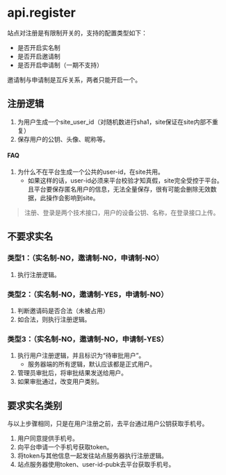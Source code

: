 
# api.register

站点对注册是有限制开关的，支持的配置类型如下：

* 是否开启实名制
* 是否开启邀请制
* 是否开启申请制（一期不支持）

邀请制与申请制是互斥关系，两者只能开启一个。

## 注册逻辑

1. 为用户生成一个site_user_id（对随机数进行sha1，site保证在site内部不重复）
2. 保存用户的公钥、头像、昵称等。

#### FAQ
1. 为什么不在平台生成一个公共的user-id，在site共用。
	- 如果这样的话，user-id必须来平台校验才知真假，site完全受控于平台。且平台要保存匿名用户的信息，无法全量保存，很有可能会删除无效数据，此操作会影响到site。

> 注册、登录是两个技术接口，用户的设备公钥、名称，在登录接口上传。

## 不要求实名
### 类型1：（实名制-NO，邀请制-NO，申请制-NO）

1. 执行注册逻辑。

### 类型2：（实名制-NO，邀请制-YES，申请制-NO）

1. 判断邀请码是否合法（未被占用）
2. 如合法，则执行注册逻辑。

### 类型3：（实名制-NO，邀请制-NO，申请制-YES）

1. 执行用户注册逻辑，并且标识为“待审批用户”。
	* 服务器端的所有逻辑，默认应该都是正式用户。
2. 管理员审批后，将审批结果发送给用户。
3. 如果审批通过，改变用户类别。


## 要求实名类别

与以上步骤相同，只是在用户注册之前，去平台通过用户公钥获取手机号。

1. 用户同意提供手机号。
2. 向平台申请一个手机号获取token。
3. 将token与其他信息一起发往站点服务器执行注册逻辑。
4. 站点服务器使用token、user-id-pubk去平台获取手机号。
